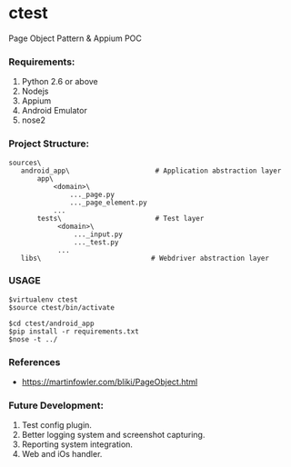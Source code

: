# ctest
Page Object Pattern &amp; Appium POC


### Requirements:
1. Python 2.6 or above
2. Nodejs
3. Appium
4. Android Emulator
5. nose2


### Project Structure:
```
sources\
   android_app\                     # Application abstraction layer
       app\
           <domain>\
               ..._page.py
               ..._page_element.py
           ...
       tests\                       # Test layer
            <domain>\
                ..._input.py
                ..._test.py
            ...
   libs\                           # Webdriver abstraction layer

```

### USAGE
```
$virtualenv ctest
$source ctest/bin/activate

$cd ctest/android_app
$pip install -r requirements.txt
$nose -t ../
```

### References
- https://martinfowler.com/bliki/PageObject.html


### Future Development:
1. Test config plugin.
2. Better logging system and screenshot capturing.
3. Reporting system integration.
4. Web and iOs handler.
